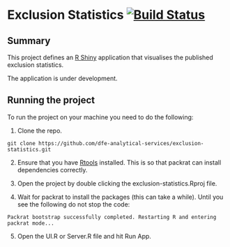 # Exclusion Statistics [![Build Status](https://travis-ci.org/dfe-analytical-services/exclusion-statistics.svg?branch=master)](https://travis-ci.org/dfe-analytical-services/exclusion-statistics)

## Summary

This project defines an [R Shiny](https://shiny.rstudio.com/) application that visualises the published exclusion statistics.

The application is under development.

## Running the project

To run the project on your machine you need to do the following:

1. Clone the repo.

`git clone https://github.com/dfe-analytical-services/exclusion-statistics.git`

2. Ensure that you have [Rtools](https://cran.r-project.org/bin/windows/Rtools/) installed. This is so that packrat can install dependencies correctly.

3. Open the project by double clicking the exclusion-statistics.Rproj file.

4. Wait for packrat to install the packages (this can take a while). Until you see the following do not stop the code:

`Packrat bootstrap successfully completed. Restarting R and entering packrat mode...`
   
5. Open the UI.R or Server.R file and hit Run App.    



